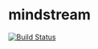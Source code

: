 # mindstream

[![Build Status](https://travis-ci.org/Wadjetz/mindstream.svg?branch=master)](https://travis-ci.org/Wadjetz/mindstream)
